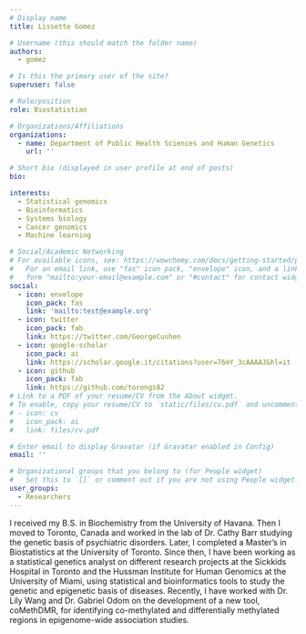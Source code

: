 ```yaml
---
# Display name
title: Lissette Gomez

# Username (this should match the folder name)
authors:
  - gomez

# Is this the primary user of the site?
superuser: false

# Role/position
role: Biostatistian

# Organizations/Affiliations
organizations:
  - name: Department of Public Health Sciences and Human Genetics
    url: ''

# Short bio (displayed in user profile at end of posts)
bio: 

interests:
  - Statistical genomics
  - Bioinformatics
  - Systems biology
  - Cancer genomics
  - Machine learning

# Social/Academic Networking
# For available icons, see: https://wowchemy.com/docs/getting-started/page-builder/#icons
#   For an email link, use "fas" icon pack, "envelope" icon, and a link in the
#   form "mailto:your-email@example.com" or "#contact" for contact widget.
social:
  - icon: envelope
    icon_pack: fas
    link: 'mailto:test@example.org'
  - icon: twitter
    icon_pack: fab
    link: https://twitter.com/GeorgeCushen
  - icon: google-scholar
    icon_pack: ai
    link: https://scholar.google.it/citations?user=76mY_3cAAAAJ&hl=it
  - icon: github
    icon_pack: fab
    link: https://github.com/torongs82
# Link to a PDF of your resume/CV from the About widget.
# To enable, copy your resume/CV to `static/files/cv.pdf` and uncomment the lines below.
# - icon: cv
#   icon_pack: ai
#   link: files/cv.pdf

# Enter email to display Gravatar (if Gravatar enabled in Config)
email: ''

# Organizational groups that you belong to (for People widget)
#   Set this to `[]` or comment out if you are not using People widget.
user_groups:
  - Researchers
---
```


I received my B.S. in Biochemistry from the University of Havana. Then I moved to Toronto, Canada and worked in the lab of Dr. Cathy Barr studying the genetic basis of psychiatric disorders. Later, I completed a Master’s in Biostatistics at the University of Toronto. Since then, I have been working as a statistical genetics analyst on different research projects at the Sickkids Hospital in Toronto and the Hussman Institute for Human Genomics at the University of Miami, using statistical and bioinformatics tools to study the genetic and epigenetic basis of diseases. Recently, I have worked with Dr. Lily Wang and Dr. Gabriel Odom on the development of a new tool, coMethDMR, for identifying co-methylated and differentially methylated regions in epigenome-wide association studies.
